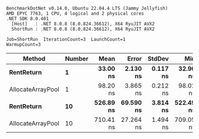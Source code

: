 ```

BenchmarkDotNet v0.14.0, Ubuntu 22.04.4 LTS (Jammy Jellyfish)
AMD EPYC 7763, 1 CPU, 4 logical and 2 physical cores
.NET SDK 8.0.401
  [Host]   : .NET 8.0.8 (8.0.824.36612), X64 RyuJIT AVX2
  ShortRun : .NET 8.0.8 (8.0.824.36612), X64 RyuJIT AVX2

Job=ShortRun  IterationCount=3  LaunchCount=1  
WarmupCount=3  

```
| Method            | Number | Mean      | Error     | StdDev   | Min       | Max       | Allocated |
|------------------ |------- |----------:|----------:|---------:|----------:|----------:|----------:|
| **RentReturn**        | **1**      |  **33.00 ns** |  **2.130 ns** | **0.117 ns** |  **32.90 ns** |  **33.13 ns** |         **-** |
| AllocateArrayPool | 1      |  98.20 ns |  3.865 ns | 0.212 ns |  98.01 ns |  98.43 ns |         - |
| **RentReturn**        | **10**     | **526.89 ns** | **69.590 ns** | **3.814 ns** | **522.49 ns** | **529.11 ns** |         **-** |
| AllocateArrayPool | 10     | 710.41 ns | 27.264 ns | 1.494 ns | 709.05 ns | 712.01 ns |         - |
